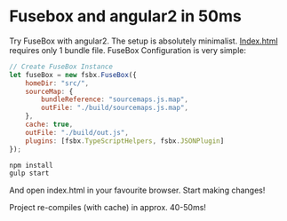 # Fusebox and angular2 in 50ms


Try FuseBox with angular2. The setup is absolutely minimalist. 
[Index.html](https://github.com/fuse-box/angular2-example/blob/master/index.html) requires only 1 bundle file. 
FuseBox Configuration is very simple:

```js
// Create FuseBox Instance
let fuseBox = new fsbx.FuseBox({
    homeDir: "src/",
    sourceMap: {
        bundleReference: "sourcemaps.js.map",
        outFile: "./build/sourcemaps.js.map",
    },
    cache: true,
    outFile: "./build/out.js",
    plugins: [fsbx.TypeScriptHelpers, fsbx.JSONPlugin]
});
```

```js
npm install
gulp start
```

And open index.html in your favourite browser. Start making changes!

Project re-compiles (with cache) in approx. 40-50ms!


